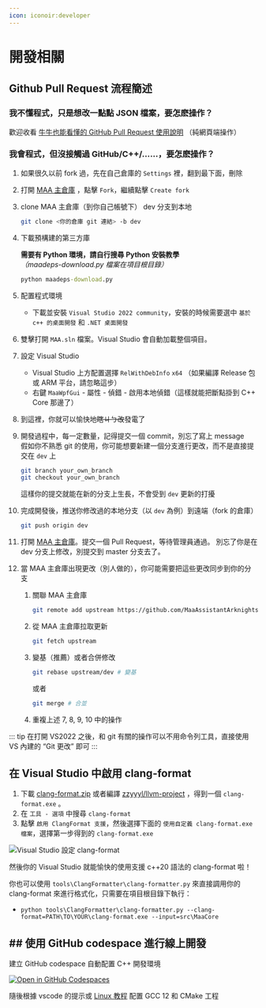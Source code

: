 ```yaml
---
icon: iconoir:developer
---
```

# 開發相關

## Github Pull Request 流程簡述

### 我不懂程式，只是想改一點點 JSON 檔案，要怎麽操作？

歡迎收看 [牛牛也能看懂的 GitHub Pull Request 使用說明](2.4-純網頁端PR教學.md) （純網頁端操作）

### 我會程式，但沒接觸過 GitHub/C++/……，要怎麽操作？

1. 如果很久以前 fork 過，先在自己倉庫的 `Settings` 裡，翻到最下面，刪除
2. 打開 [MAA 主倉庫](https://github.com/MaaAssistantArknights/MaaAssistantArknights) ，點擊 `Fork`，繼續點擊 `Create fork`
3. clone MAA 主倉庫（到你自己帳號下） dev 分支到本地

    ```bash
    git clone <你的倉庫 git 連結> -b dev
    ```

4. 下載預構建的第三方庫

    **需要有 Python 環境，請自行搜尋 Python 安裝教學**<br>
    _（maadeps-download.py 檔案在項目根目錄）_

    ```cmd
    python maadeps-download.py
    ```

5. 配置程式環境

    - 下載並安裝 `Visual Studio 2022 community`，安裝的時候需要選中 `基於 c++ 的桌面開發` 和 `.NET 桌面開發`

6. 雙擊打開 `MAA.sln` 檔案。Visual Studio 會自動加載整個項目。
7. 設定 Visual Studio

    - Visual Studio 上方配置選擇 `RelWithDebInfo` `x64` （如果編譯 Release 包 或 ARM 平台，請忽略這步）
    - 右鍵 `MaaWpfGui` - 屬性 - 偵錯 - 啟用本地偵錯（這樣就能把斷點掛到 C++ Core 那邊了）

8. 到這裡，你就可以愉快地~~瞎ㄐㄅ改~~發電了
9. 開發過程中，每一定數量，記得提交一個 commit，別忘了寫上 message<br>
   假如你不熟悉 git 的使用，你可能想要新建一個分支進行更改，而不是直接提交在 `dev` 上

    ```bash
    git branch your_own_branch
    git checkout your_own_branch
    ```

    這樣你的提交就能在新的分支上生長，不會受到 `dev` 更新的打擾

10. 完成開發後，推送你修改過的本地分支（以 `dev` 為例）到遠端（fork 的倉庫）

    ```bash
    git push origin dev
    ```

11. 打開 [MAA 主倉庫](https://github.com/MaaAssistantArknights/MaaAssistantArknights)。提交一個 Pull Request，等待管理員通過。
    別忘了你是在 dev 分支上修改，別提交到 master 分支去了。
	
12. 當 MAA 主倉庫出現更改（別人做的），你可能需要把這些更改同步到你的分支
    1. 關聯 MAA 主倉庫

        ```bash
        git remote add upstream https://github.com/MaaAssistantArknights/MaaAssistantArknights.git
        ```

    2. 從 MAA 主倉庫拉取更新

        ```bash
        git fetch upstream
        ```

    3. 變基（推薦）或者合併修改

        ```bash
        git rebase upstream/dev # 變基
        ```

        或者

        ```bash
        git merge # 合並
        ```

    4. 重複上述 7, 8, 9, 10 中的操作

::: tip
在打開 VS2022 之後，和 git 有關的操作可以不用命令列工具，直接使用 VS 內建的 “Git 更改” 即可
:::

## 在 Visual Studio 中啟用 clang-format

1. 下載 [clang-format.zip](https://github.com/MaaAssistantArknights/MaaAssistantArknights/files/12775054/clang-format.zip) 或者編譯 [zzyyyl/llvm-project](https://github.com/zzyyyl/llvm-project/tree/fix/clang-format) ，得到一個 `clang-format.exe` 。
2. 在 `工具 - 選項` 中搜尋 `clang-format`
3. 點擊 `啟用 ClangFormat 支援`，然後選擇下面的 `使用自定義 clang-format.exe 檔案`，選擇第一步得到的 `clang-format.exe`

![Visual Studio 設定 clang-format](https://user-images.githubusercontent.com/74587068/188262146-bf36f10a-db94-4a3c-9802-88b703342fb6.png)

然後你的 Visual Studio 就能愉快的使用支援 c++20 語法的 clang-format 啦！

你也可以使用 `tools\ClangFormatter\clang-formatter.py` 來直接調用你的 clang-format 來進行格式化，只需要在項目根目錄下執行：

- `python tools\ClangFormatter\clang-formatter.py --clang-format=PATH\TO\YOUR\clang-format.exe --input=src\MaaCore`

## ## 使用 GitHub codespace 進行線上開發

建立 GitHub codespace 自動配置 C++ 開發環境

[![Open in GitHub Codespaces](https://github.com/codespaces/badge.svg?color=green)](https://codespaces.new/MaaAssistantArknights/MaaAssistantArknights)

隨後根據 vscode 的提示或 [Linux 教程](./2.1-Linux編譯教學.md) 配置 GCC 12 和 CMake 工程
